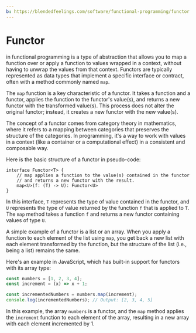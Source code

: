 ```yaml
---
b: https://blendedfeelings.com/software/functional-programming/functor.md
---
```


# Functor 
in functional programming is a type of abstraction that allows you to map a function over or apply a function to values wrapped in a context, without having to unwrap the values from that context. Functors are typically represented as data types that implement a specific interface or contract, often with a method commonly named `map`.

The `map` function is a key characteristic of a functor. It takes a function and a functor, applies the function to the functor's value(s), and returns a new functor with the transformed value(s). This process does not alter the original functor; instead, it creates a new functor with the new value(s).

The concept of a functor comes from category theory in mathematics, where it refers to a mapping between categories that preserves the structure of the categories. In programming, it's a way to work with values in a context (like a container or a computational effect) in a consistent and composable way.

Here is the basic structure of a functor in pseudo-code:

```pseudo
interface Functor<T> {
    // map applies a function to the value(s) contained in the functor
    // and returns a new functor with the result.
    map<U>(f: (T) -> U): Functor<U>
}
```

In this interface, `T` represents the type of value contained in the functor, and `U` represents the type of value returned by the function `f` that is applied to `T`. The `map` method takes a function `f` and returns a new functor containing values of type `U`.

A simple example of a functor is a list or an array. When you apply a function to each element of the list using `map`, you get back a new list with each element transformed by the function, but the structure of the list (i.e., being a list) remains the same.

Here's an example in JavaScript, which has built-in support for functors with its array type:

```javascript
const numbers = [1, 2, 3, 4];
const increment = (x) => x + 1;

const incrementedNumbers = numbers.map(increment);
console.log(incrementedNumbers); // Output: [2, 3, 4, 5]
```

In this example, the array `numbers` is a functor, and the `map` method applies the `increment` function to each element of the array, resulting in a new array with each element incremented by 1.
